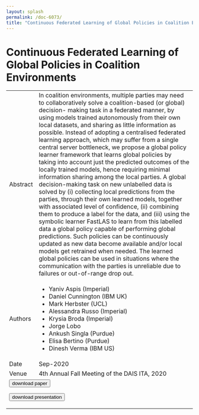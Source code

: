 ```yaml
---
layout: splash
permalink: /doc-6073/
title: "Continuous Federated Learning of Global Policies in Coalition Environments"
---
```


# Continuous Federated Learning of Global Policies in Coalition Environments

<table>
    <tbody>
    <tr>
        <td>Abstract</td>
        <td>In coalition environments, multiple parties may need to collaboratively solve a coalition-based (or global) decision- making task in a federated manner, by using models trained autonomously from their own local datasets, and sharing as little information as possible. Instead of adopting a centralised federated learning approach, which may suffer from a single central server bottleneck, we propose a global policy learner framework that learns global policies by taking into account just the predicted outcomes of the locally trained models, hence requiring minimal information sharing among the local parties. A global decision-making task on new unlabelled data is solved by (i) collecting local predictions from the parties, through their own learned models, together with associated level of confidence, (ii) combining them to produce a label for the data, and (iii) using the symbolic learner FastLAS to learn from this labelled data a global policy capable of performing global predictions. Such policies can be continuously updated as new data become available and/or local models get retrained when needed. The learned global policies can be used in situations where the communication with the parties is unreliable due to failures or out-of-range drop out.</td>
    </tr>
    <tr>
        <td>Authors</td>
        <td>
            <ul>
                <li>Yaniv Aspis (Imperial)</li>
                <li>Daniel Cunnington (IBM UK)</li>
                <li>Mark Herbster (UCL)</li>
                <li>Alessandra Russo (Imperial)</li>
                <li>Krysia Broda (Imperial)</li>
                <li>Jorge Lobo</li>
                <li>Ankush Singla (Purdue)</li>
                <li>Elisa Bertino (Purdue)</li>
                <li>Dinesh Verma (IBM US)</li>
            </ul>
        </td>
    </tr>
    <tr>
        <td>Date</td>
        <td>Sep-2020</td>
    </tr>
    <tr>
        <td>Venue</td>
        <td>4th Annual Fall Meeting of the DAIS ITA, 2020</td>
    </tr>
        <tr>
            <td colspan="2">
                <form method="get" action="https://dais-ita.org/sites/default/files/5332.pdf">
                    <button type="submit">download paper</button>
                </form>
                <form method="get" action="https://dais-ita.org/sites/default/files/5332_slides.pdf">
                    <button type="submit">download presentation</button>
                </form>
            </td>
        </tr>
    </tbody>
</table>
